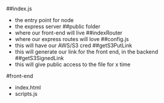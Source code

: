 ##index.js 
- the entry point for node
- the express server
##public folder
- where our front-end will live
##indexRouter
- where our express routes will love
##config.js
- this will have our AWS/S3 cred
##getS3PutLink
- this will generate our link for the front end, in the backend
##getS3SignedLink
- this will give public access to the file for x time

#front-end
- index.html
- scripts.js
